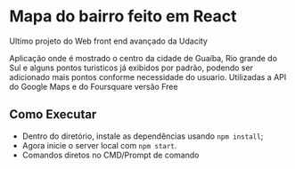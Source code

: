 # Mapa do bairro feito em React
Ultimo projeto do Web front end avançado da Udacity

Aplicação onde é mostrado o centro da cidade de Guaíba, Rio grande do Sul e alguns pontos turisticos já exibidos por padrão, podendo ser adicionado mais pontos conforme necessidade do usuario. Utilizadas a API do Google Maps e do Foursquare versão Free

## Como Executar
- Dentro do diretório, instale as dependências usando `npm install`;
- Agora inicie o server local com  `npm start`.
- Comandos diretos no CMD/Prompt de comando
